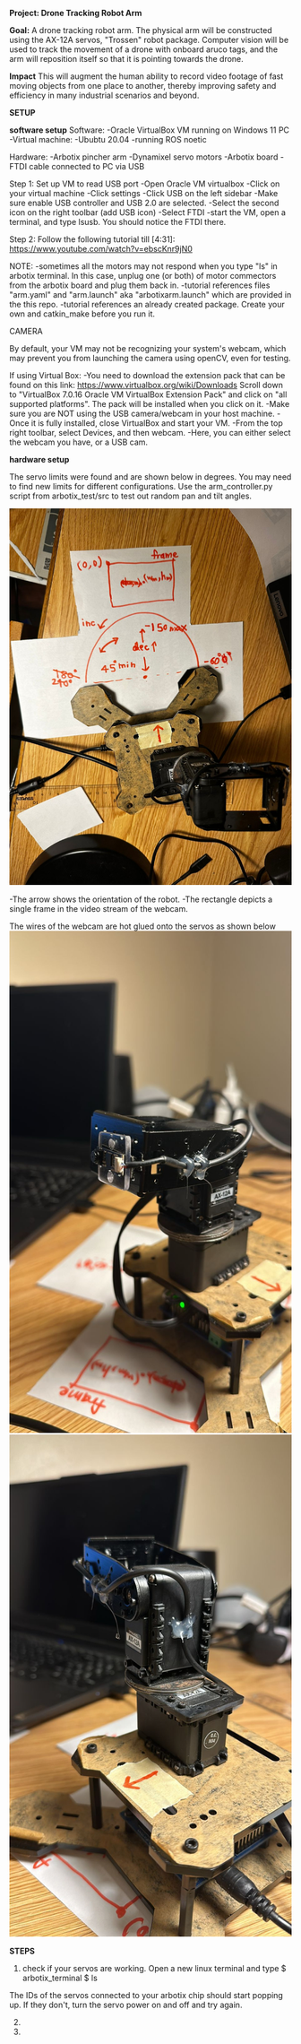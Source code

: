 **Project: Drone Tracking Robot Arm**

**Goal:**
A drone tracking robot arm. The physical arm will be constructed using the AX-12A servos, "Trossen" robot package. 
Computer vision will be used to track the movement of a drone with onboard aruco tags, and the arm will reposition itself so that it is pointing towards the drone. 

**Impact**
This will augment the human ability to record video footage of fast moving objects from one place to another, thereby improving safety and efficiency in many industrial scenarios and beyond. 

**SETUP**

**software setup**
Software: -Oracle VirtualBox VM running on Windows 11 PC -Virtual machine: -Ububtu 20.04 -running ROS noetic

Hardware: -Arbotix pincher arm -Dynamixel servo motors -Arbotix board -FTDI cable connected to PC via USB

Step 1: Set up VM to read USB port -Open Oracle VM virtualbox -Click on your virtual machine -Click settings -Click USB on the left sidebar -Make sure enable USB controller and USB 2.0 are selected. -Select the second icon on the right toolbar (add USB icon) -Select FTDI -start the VM, open a terminal, and type lsusb. You should notice the FTDI there.

Step 2: Follow the following tutorial till [4:31]: https://www.youtube.com/watch?v=ebscKnr9jN0

NOTE: -sometimes all the motors may not respond when you type "ls" in arbotix terminal. In this case, unplug one (or both) of motor commectors from the arbotix board and plug them back in. -tutorial references files "arm.yaml" and "arm.launch" aka "arbotixarm.launch" which are provided in the this repo. -tutorial references an already created package. Create your own and catkin_make before you run it.

CAMERA

By default, your VM may not be recognizing your system's webcam, which may prevent you from launching the camera using openCV, even for testing.

If using Virtual Box: -You need to download the extension pack that can be found on this link: https://www.virtualbox.org/wiki/Downloads Scroll down to "VirtualBox 7.0.16 Oracle VM VirtualBox Extension Pack" and click on "all supported platforms". The pack will be installed when you click on it. -Make sure you are NOT using the USB camera/webcam in your host machine. -Once it is fully installed, close VirtualBox and start your VM.
-From the top right toolbar, select Devices, and then webcam. -Here, you can either select the webcam you have, or a USB cam.

**hardware setup**

The servo limits were found and are shown below in degrees. You may need to find new limits for different configurations. Use the arm_controller.py script 
from arbotix_test/src to test out random pan and tilt angles.

![Image Alt text](images/hardware_setup.jpeg)

-The arrow shows the orientation of the robot.
-The rectangle depicts a single frame in the video stream of the webcam.

The wires of the webcam are hot glued onto the servos as shown below
![Image Alt text](images/hard1.jpeg)
![Image Alt text](images/hard2.jpeg)

**STEPS**

1) check if your servos are working. Open a new linux terminal and type
$ arbotix_terminal
$ ls

The IDs of the servos connected to your arbotix chip should start popping up. If they don't, turn the servo power on and off and try again.


2) 
3) 


